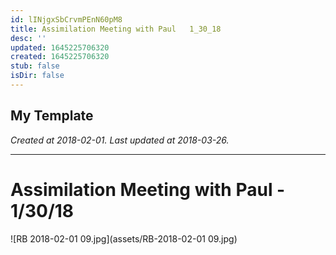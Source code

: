 ```yaml
---
id: lINjgxSbCrvmPEnN60pM8
title: Assimilation Meeting with Paul   1_30_18
desc: ''
updated: 1645225706320
created: 1645225706320
stub: false
isDir: false
---
```

My Template
---

_Created at 2018-02-01._
_Last updated at 2018-03-26._




---

# Assimilation Meeting with Paul - 1/30/18


![RB 2018-02-01 09.jpg](assets/RB-2018-02-01 09.jpg)

